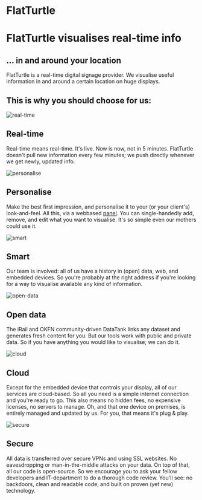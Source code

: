 FlatTurtle
==========

# FlatTurtle visualises real-time info
## ... in and around your location

FlatTurtle is a real-time digital signage provider. 
We visualise useful information in and around a certain location on huge displays.

## This is why you should choose for us: 

<div class="row"><div class="col-md-1">

![real-time](https://img.flatturtle.com/flatturtle.com/assets/icon_realtime.png)

</div><div class="col-md-11">

## Real-time

Real-time means real-time. It's live. Now is now, not in 5 minutes. 
FlatTurtle doesn't pull new information every few minutes; we push directly whenever we get newly, updated info. 

</div></div>

<div class="row"><div class="col-md-1">

![personalise](https://img.flatturtle.com/flatturtle.com/assets/icon_personalise.png)

</div><div class="col-md-11">

## Personalise

Make the best first impression, and personalise it to your (or your client's) look-and-feel. All this, via a webbased [panel](https://my.flatturtle.com/). 
You can single-handedly add, remove, and edit what you want to visualise. It's so simple even our mothers could use it. 

</div></div>

<div class="row"><div class="col-md-1">

![smart](https://img.flatturtle.com/flatturtle.com/assets/icon_smart.png)

</div><div class="col-md-11">

## Smart

Our team is involved: all of us have a history in (open) data, web, and embedded devices. So you're probably at the right address if you're looking for a way to visualise available any kind of information.

</div></div>

<div class="row"><div class="col-md-1">

![open-data](https://img.flatturtle.com/flatturtle.com/assets/icon_opendata.png)

</div><div class="col-md-11">

## Open data

The iRail and OKFN community-driven DataTank links any dataset and generates fresh content for you. But our tools work with public and private data. So if you have anything you would like to visualise; we can do it. 

</div></div>

<div class="row"><div class="col-md-1">

![cloud](https://img.flatturtle.com/flatturtle.com/assets/icon_cloud.png)

</div><div class="col-md-11">

## Cloud

Except for the embedded device that controls your display, all of our services are cloud-based. So all you need is a simple internet connection and you're ready to go. This also means no hidden fees, no expensive licenses, no servers to manage. 
Oh, and that one device on premises, is entirely managed and updated by us. For you, that means it's plug & play. 

</div></div>

<div class="row"><div class="col-md-1">

![secure](https://img.flatturtle.com/flatturtle.com/assets/icon_secure.png)

</div><div class="col-md-11">

## Secure

All data is transferred over secure VPNs and using SSL websites. No eavesdropping or man-in-the-middle attacks on your data. On top of that, all our code is open-source. So we encourage you to ask your fellow developers and IT-department to do a thorough code review. You'll see: no backdoors, clean and readable code, and built on proven (yet new) technology. 

</div></div>